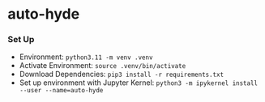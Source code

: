 # auto-hyde

### Set Up
- Environment: `python3.11 -m venv .venv`
- Activate Environment: `source .venv/bin/activate`
- Download Dependencies: `pip3 install -r requirements.txt`
- Set up environment with Jupyter Kernel: `python3 -m ipykernel install --user --name=auto-hyde`
